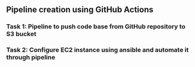 ## Pipeline creation using GitHub Actions 

### Task 1: Pipeline to push code base from GitHub repository to S3 bucket

### Task 2: Configure EC2 instance using ansible and automate it through pipeline
